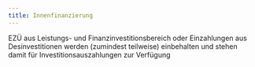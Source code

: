 ```yaml
---
title: Innenfinanzierung
---
```

EZÜ aus Leistungs- und Finanzinvestitionsbereich oder Einzahlungen aus Desinvestitionen werden (zumindest teilweise) einbehalten und stehen damit für Investitionsauszahlungen zur Verfügung